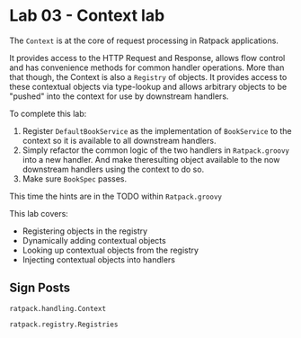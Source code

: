 # Lab 03 - Context lab

The `Context` is at the core of request processing in Ratpack applications.

It provides access to the HTTP Request and Response, allows flow control and has convenience methods for common handler operations.
More than that though, the Context is also a `Registry` of objects.  It provides access to these contextual objects via type-lookup
and allows arbitrary objects to be "pushed" into the context for use by downstream handlers.

To complete this lab:

1. Register `DefaultBookService` as the implementation of `BookService` to the context so it is available to all downstream handlers.
1. Simply refactor the common logic of the two handlers in `Ratpack.groovy` into a new handler.  And make theresulting object available
to the now downstream handlers using the context to do so.
1. Make sure `BookSpec` passes.

This time the hints are in the TODO within `Ratpack.groovy`

This lab covers:

* Registering objects in the registry
* Dynamically adding contextual objects
* Looking up contextual objects from the registry
* Injecting contextual objects into handlers

## Sign Posts

`ratpack.handling.Context`

`ratpack.registry.Registries`